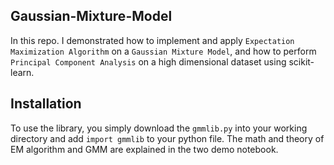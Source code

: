 ## Gaussian-Mixture-Model

In this repo. I demonstrated how to implement and  apply `Expectation Maximization Algorithm` on a `Gaussian Mixture Model`, and how to perform `Principal Component Analysis` on a high dimensional dataset using scikit-learn.

## Installation

To use the library, you simply download  the `gmmlib.py` into your working directory and add ``import gmmlib`` to your python file. The math and theory of EM algorithm and GMM are explained in the two demo notebook.